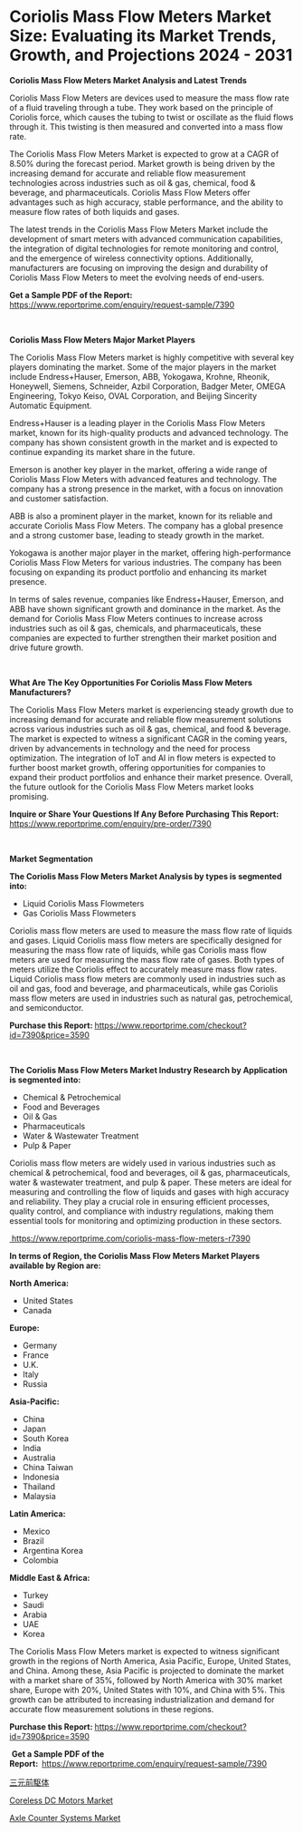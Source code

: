<p><h1>Coriolis Mass Flow Meters Market Size: Evaluating its Market Trends, Growth, and Projections 2024 - 2031</h1></p><p><strong>Coriolis Mass Flow Meters Market Analysis and Latest Trends</strong></p>
<p><p>Coriolis Mass Flow Meters are devices used to measure the mass flow rate of a fluid traveling through a tube. They work based on the principle of Coriolis force, which causes the tubing to twist or oscillate as the fluid flows through it. This twisting is then measured and converted into a mass flow rate.</p><p>The Coriolis Mass Flow Meters Market is expected to grow at a CAGR of 8.50% during the forecast period. Market growth is being driven by the increasing demand for accurate and reliable flow measurement technologies across industries such as oil & gas, chemical, food & beverage, and pharmaceuticals. Coriolis Mass Flow Meters offer advantages such as high accuracy, stable performance, and the ability to measure flow rates of both liquids and gases. </p><p>The latest trends in the Coriolis Mass Flow Meters Market include the development of smart meters with advanced communication capabilities, the integration of digital technologies for remote monitoring and control, and the emergence of wireless connectivity options. Additionally, manufacturers are focusing on improving the design and durability of Coriolis Mass Flow Meters to meet the evolving needs of end-users.</p></p>
<p><strong>Get a Sample PDF of the Report:&nbsp;</strong> <a href="https://www.reportprime.com/enquiry/request-sample/7390">https://www.reportprime.com/enquiry/request-sample/7390</a></p>
<p>&nbsp;</p>
<p><strong>Coriolis Mass Flow Meters Major Market Players</strong></p>
<p><p>The Coriolis Mass Flow Meters market is highly competitive with several key players dominating the market. Some of the major players in the market include Endress+Hauser, Emerson, ABB, Yokogawa, Krohne, Rheonik, Honeywell, Siemens, Schneider, Azbil Corporation, Badger Meter, OMEGA Engineering, Tokyo Keiso, OVAL Corporation, and Beijing Sincerity Automatic Equipment.</p><p>Endress+Hauser is a leading player in the Coriolis Mass Flow Meters market, known for its high-quality products and advanced technology. The company has shown consistent growth in the market and is expected to continue expanding its market share in the future.</p><p>Emerson is another key player in the market, offering a wide range of Coriolis Mass Flow Meters with advanced features and technology. The company has a strong presence in the market, with a focus on innovation and customer satisfaction.</p><p>ABB is also a prominent player in the market, known for its reliable and accurate Coriolis Mass Flow Meters. The company has a global presence and a strong customer base, leading to steady growth in the market.</p><p>Yokogawa is another major player in the market, offering high-performance Coriolis Mass Flow Meters for various industries. The company has been focusing on expanding its product portfolio and enhancing its market presence.</p><p>In terms of sales revenue, companies like Endress+Hauser, Emerson, and ABB have shown significant growth and dominance in the market. As the demand for Coriolis Mass Flow Meters continues to increase across industries such as oil & gas, chemicals, and pharmaceuticals, these companies are expected to further strengthen their market position and drive future growth.</p></p>
<p>&nbsp;</p>
<p><strong>What Are The Key Opportunities For Coriolis Mass Flow Meters Manufacturers?</strong></p>
<p><p>The Coriolis Mass Flow Meters market is experiencing steady growth due to increasing demand for accurate and reliable flow measurement solutions across various industries such as oil & gas, chemical, and food & beverage. The market is expected to witness a significant CAGR in the coming years, driven by advancements in technology and the need for process optimization. The integration of IoT and AI in flow meters is expected to further boost market growth, offering opportunities for companies to expand their product portfolios and enhance their market presence. Overall, the future outlook for the Coriolis Mass Flow Meters market looks promising.</p></p>
<p><strong>Inquire or Share Your Questions If Any Before Purchasing This Report:</strong> <a href="https://www.reportprime.com/enquiry/pre-order/7390">https://www.reportprime.com/enquiry/pre-order/7390</a></p>
<p>&nbsp;</p>
<p><strong>Market Segmentation</strong></p>
<p><strong>The Coriolis Mass Flow Meters Market Analysis by types is segmented into:</strong></p>
<p><ul><li>Liquid Coriolis Mass Flowmeters</li><li>Gas Coriolis Mass Flowmeters</li></ul></p>
<p><p>Coriolis mass flow meters are used to measure the mass flow rate of liquids and gases. Liquid Coriolis mass flow meters are specifically designed for measuring the mass flow rate of liquids, while gas Coriolis mass flow meters are used for measuring the mass flow rate of gases. Both types of meters utilize the Coriolis effect to accurately measure mass flow rates. Liquid Coriolis mass flow meters are commonly used in industries such as oil and gas, food and beverage, and pharmaceuticals, while gas Coriolis mass flow meters are used in industries such as natural gas, petrochemical, and semiconductor.</p></p>
<p><strong>Purchase this Report:&nbsp;</strong><a href="https://www.reportprime.com/checkout?id=7390&price=3590">https://www.reportprime.com/checkout?id=7390&price=3590</a></p>
<p>&nbsp;</p>
<p><strong>The Coriolis Mass Flow Meters Market Industry Research by Application is segmented into:</strong></p>
<p><ul><li>Chemical & Petrochemical</li><li>Food and Beverages</li><li>Oil & Gas</li><li>Pharmaceuticals</li><li>Water & Wastewater Treatment</li><li>Pulp & Paper</li></ul></p>
<p><p>Coriolis mass flow meters are widely used in various industries such as chemical & petrochemical, food and beverages, oil & gas, pharmaceuticals, water & wastewater treatment, and pulp & paper. These meters are ideal for measuring and controlling the flow of liquids and gases with high accuracy and reliability. They play a crucial role in ensuring efficient processes, quality control, and compliance with industry regulations, making them essential tools for monitoring and optimizing production in these sectors.</p></p>
<p><a href="https://www.reportprime.com/coriolis-mass-flow-meters-r7390">&nbsp;https://www.reportprime.com/coriolis-mass-flow-meters-r7390</a></p>
<p><strong>In terms of Region, the Coriolis Mass Flow Meters Market Players available by Region are:</strong></p>
<p>
    <p> <strong> North America: </strong>
        <ul>
            <li>United States</li>
            <li>Canada</li>
        </ul>
        </p> 
    <p> <strong> Europe: </strong>
        <ul>
            <li>Germany</li>
            <li>France</li>
            <li>U.K.</li>
            <li>Italy</li>
            <li>Russia</li>
        </ul>
        </p> 
    <p> <strong> Asia-Pacific: </strong>
        <ul>
            <li>China</li>
            <li>Japan</li>
            <li>South Korea</li>
            <li>India</li>
            <li>Australia</li>
            <li>China Taiwan</li>
            <li>Indonesia</li>
            <li>Thailand</li>
            <li>Malaysia</li>
        </ul>
        </p> 
    <p> <strong> Latin America: </strong>
        <ul>
            <li>Mexico</li>
            <li>Brazil</li>
            <li>Argentina Korea</li>
            <li>Colombia</li>
        </ul>
        </p> 
    <p> <strong> Middle East & Africa: </strong>
        <ul>
            <li>Turkey</li>
            <li>Saudi</li>
            <li>Arabia</li>
            <li>UAE</li>
            <li>Korea</li>
        </ul>
    </p>
    </p>
<p><p>The Coriolis Mass Flow Meters market is expected to witness significant growth in the regions of North America, Asia Pacific, Europe, United States, and China. Among these, Asia Pacific is projected to dominate the market with a market share of 35%, followed by North America with 30% market share, Europe with 20%, United States with 10%, and China with 5%. This growth can be attributed to increasing industrialization and demand for accurate flow measurement solutions in these regions.</p></p>
<p><strong>Purchase this Report: </strong><a href="https://www.reportprime.com/checkout?id=7390&price=3590">https://www.reportprime.com/checkout?id=7390&price=3590</a></p>
<p>&nbsp;<strong>Get a Sample PDF of the Report:&nbsp;&nbsp;</strong><a href="https://www.reportprime.com/enquiry/request-sample/7390">https://www.reportprime.com/enquiry/request-sample/7390</a></p>
<p><strong></strong></p>
<p><p><a href="https://github.com/BrionnaBoyle/Market-Research-Report-List-1/blob/main/428360476434.md">三元前駆体</a></p><p><a href="https://github.com/bobicer/Market-Research-Report-List-3/blob/main/coreless-dc-motors-market.md">Coreless DC Motors Market</a></p><p><a href="https://github.com/timeliteaut/Market-Research-Report-List-2/blob/main/axle-counter-systems-market.md">Axle Counter Systems Market</a></p></p>